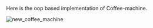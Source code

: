 Here is the oop based implementation of Coffee-machine.

![new_coffee_machine](https://user-images.githubusercontent.com/47264501/112116862-b9bc6980-8be0-11eb-807d-5e6615de047d.gif)
